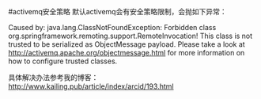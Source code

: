 #activemq安全策略
默认activemq会有安全策略限制，会抛如下异常：

Caused by: java.lang.ClassNotFoundException: Forbidden class org.springframework.remoting.support.RemoteInvocation! This class is not trusted to be serialized as ObjectMessage payload. Please take a look at http://activemq.apache.org/objectmessage.html for more information on how to configure trusted classes.

具体解决办法参考我的博客：http://www.kailing.pub/article/index/arcid/193.html